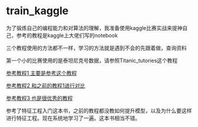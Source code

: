 # train_kaggle

为了锻炼自己的编程能力和对算法的理解，我准备使用kaggle比赛实战来提神自己，参考的教程是kaggle上大佬们写的notebook

三个教程使用的方法都不一样，学习的方法就是遇到不会的先跟着做，查询资料

第一个小的比赛使用的是泰坦尼克号数据，请参照Titanic\_tutories这个教程

[参考教程1 主要是参考这个教程](https://www.kaggle.com/ldfreeman3/a-data-science-framework-to-achieve-99-accuracy)

[参考教程2 和之前的教程1进行对比](https://www.kaggle.com/startupsci/titanic-data-science-solutions)

[参考教程3 也是很优秀的教程](https://www.kaggle.com/arthurtok/introduction-to-ensembling-stacking-in-python)

参考了特征工程入门这本书，之前的教程都没教如何提升模型，以及为什么要这样进行特征工程。现在系统地学习了一遍。这本书相当不错。

